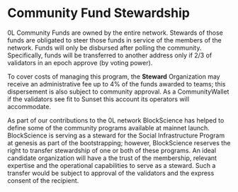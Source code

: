 # Community Fund Stewardship

0L Community Funds are owned by the entire network. Stewards of those funds are obligated to steer those funds in service of the members of the network. Funds will only be disbursed after polling the community. Specifically, funds will be transferred to another address only if 2/3 of validators in an epoch approve (by voting power). 

To cover costs of managing this program, the **Steward** Organization may receive an administrative fee up to 4% of the funds awarded to teams; this dispersement is also subject to community approval. As a CommunityWallet if the validators see fit to Sunset this account its operators will accommodate.

As part of our contributions to the 0L network BlockScience has helped to define some of the community programs available at mainnet launch. BlockScience is serving as a steward for the Social Infrastructure Program at genesis as part of the bootstrapping; however, BlockScience reserves the right to transfer stewardship of one or both of these programs. An ideal candidate organization will have a the trust of the membership, relevant expertise and the operational capabilities to serve as a steward. Such a transfer would be subject to approval of the validators and the express consent of the recipient.